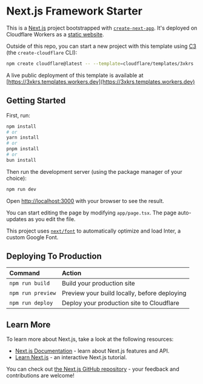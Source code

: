 # Next.js Framework Starter

<!-- dash-content-start -->

This is a [Next.js](https://nextjs.org/) project bootstrapped with [`create-next-app`](https://github.com/vercel/next.js/tree/canary/packages/create-next-app). It's deployed on Cloudflare Workers as a [static website](https://developers.cloudflare.com/workers/static-assets/).

<!-- dash-content-end -->

Outside of this repo, you can start a new project with this template using [C3](https://developers.cloudflare.com/pages/get-started/c3/) (the `create-cloudflare` CLI):

```bash
npm create cloudflare@latest -- --template=cloudflare/templates/3xkrs
```

A live public deployment of this template is available at [https://3xkrs.templates.workers.dev](https://3xkrs.templates.workers.dev)

## Getting Started

First, run:

```bash
npm install
# or
yarn install
# or
pnpm install
# or
bun install
```

Then run the development server (using the package manager of your choice):

```bash
npm run dev
```

Open [http://localhost:3000](http://localhost:3000) with your browser to see the result.

You can start editing the page by modifying `app/page.tsx`. The page auto-updates as you edit the file.

This project uses [`next/font`](https://nextjs.org/docs/basic-features/font-optimization) to automatically optimize and load Inter, a custom Google Font.

## Deploying To Production

| Command           | Action                                       |
| :---------------- | :------------------------------------------- |
| `npm run build`   | Build your production site                   |
| `npm run preview` | Preview your build locally, before deploying |
| `npm run deploy`  | Deploy your production site to Cloudflare    |

## Learn More

To learn more about Next.js, take a look at the following resources:

- [Next.js Documentation](https://nextjs.org/docs) - learn about Next.js features and API.
- [Learn Next.js](https://nextjs.org/learn) - an interactive Next.js tutorial.

You can check out [the Next.js GitHub repository](https://github.com/vercel/next.js/) - your feedback and contributions are welcome!
